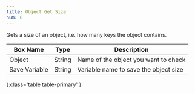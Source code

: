 ```yaml
---
title: Object Get Size
num: 6
---
```


Gets a size of an object, i.e. how many keys the object contains.

| Box Name | Type | Description | 
|-------|--------|--------|
|Object|String|Name of the object you want to check
|Save Variable|String|Variable name to save the object size
{:class='table table-primary' }















